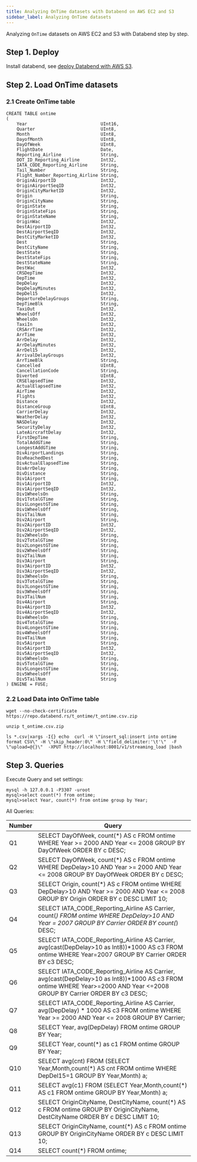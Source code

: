 ```yaml
---
title: Analyzing OnTime datasets with Databend on AWS EC2 and S3
sidebar_label: Analyzing OnTime datasets
---
```


Analyzing `OnTime` datasets on AWS EC2 and S3 with Databend step by step.

## Step 1. Deploy

Install databend, see [deploy Databend with AWS S3](../01-deploy/01_s3.md).

## Step 2. Load OnTime datasets

### 2.1 Create OnTime table

```shell
CREATE TABLE ontime
(
    Year                            UInt16,
    Quarter                         UInt8,
    Month                           UInt8,
    DayofMonth                      UInt8,
    DayOfWeek                       UInt8,
    FlightDate                      Date,
    Reporting_Airline               String,
    DOT_ID_Reporting_Airline        Int32,
    IATA_CODE_Reporting_Airline     String,
    Tail_Number                     String,
    Flight_Number_Reporting_Airline String,
    OriginAirportID                 Int32,
    OriginAirportSeqID              Int32,
    OriginCityMarketID              Int32,
    Origin                          String,
    OriginCityName                  String,
    OriginState                     String,
    OriginStateFips                 String,
    OriginStateName                 String,
    OriginWac                       Int32,
    DestAirportID                   Int32,
    DestAirportSeqID                Int32,
    DestCityMarketID                Int32,
    Dest                            String,
    DestCityName                    String,
    DestState                       String,
    DestStateFips                   String,
    DestStateName                   String,
    DestWac                         Int32,
    CRSDepTime                      Int32,
    DepTime                         Int32,
    DepDelay                        Int32,
    DepDelayMinutes                 Int32,
    DepDel15                        Int32,
    DepartureDelayGroups            String,
    DepTimeBlk                      String,
    TaxiOut                         Int32,
    WheelsOff                       Int32,
    WheelsOn                        Int32,
    TaxiIn                          Int32,
    CRSArrTime                      Int32,
    ArrTime                         Int32,
    ArrDelay                        Int32,
    ArrDelayMinutes                 Int32,
    ArrDel15                        Int32,
    ArrivalDelayGroups              Int32,
    ArrTimeBlk                      String,
    Cancelled                       UInt8,
    CancellationCode                String,
    Diverted                        UInt8,
    CRSElapsedTime                  Int32,
    ActualElapsedTime               Int32,
    AirTime                         Int32,
    Flights                         Int32,
    Distance                        Int32,
    DistanceGroup                   UInt8,
    CarrierDelay                    Int32,
    WeatherDelay                    Int32,
    NASDelay                        Int32,
    SecurityDelay                   Int32,
    LateAircraftDelay               Int32,
    FirstDepTime                    String,
    TotalAddGTime                   String,
    LongestAddGTime                 String,
    DivAirportLandings              String,
    DivReachedDest                  String,
    DivActualElapsedTime            String,
    DivArrDelay                     String,
    DivDistance                     String,
    Div1Airport                     String,
    Div1AirportID                   Int32,
    Div1AirportSeqID                Int32,
    Div1WheelsOn                    String,
    Div1TotalGTime                  String,
    Div1LongestGTime                String,
    Div1WheelsOff                   String,
    Div1TailNum                     String,
    Div2Airport                     String,
    Div2AirportID                   Int32,
    Div2AirportSeqID                Int32,
    Div2WheelsOn                    String,
    Div2TotalGTime                  String,
    Div2LongestGTime                String,
    Div2WheelsOff                   String,
    Div2TailNum                     String,
    Div3Airport                     String,
    Div3AirportID                   Int32,
    Div3AirportSeqID                Int32,
    Div3WheelsOn                    String,
    Div3TotalGTime                  String,
    Div3LongestGTime                String,
    Div3WheelsOff                   String,
    Div3TailNum                     String,
    Div4Airport                     String,
    Div4AirportID                   Int32,
    Div4AirportSeqID                Int32,
    Div4WheelsOn                    String,
    Div4TotalGTime                  String,
    Div4LongestGTime                String,
    Div4WheelsOff                   String,
    Div4TailNum                     String,
    Div5Airport                     String,
    Div5AirportID                   Int32,
    Div5AirportSeqID                Int32,
    Div5WheelsOn                    String,
    Div5TotalGTime                  String,
    Div5LongestGTime                String,
    Div5WheelsOff                   String,
    Div5TailNum                     String
) ENGINE = FUSE;
```

### 2.2 Load Data into OnTime table

```shell
wget --no-check-certificate https://repo.databend.rs/t_ontime/t_ontime.csv.zip

unzip t_ontime.csv.zip

ls *.csv|xargs -I{} echo  curl -H \"insert_sql:insert into ontime format CSV\" -H \"skip_header:0\" -H \"field_delimiter:'\t'\"  -F  \"upload=@{}\"  -XPUT http://localhost:8001/v1/streaming_load |bash

```

## Step 3. Queries

Execute Query and set settings:

```shell
mysql -h 127.0.0.1 -P3307 -uroot 
mysql>select count(*) from ontime;
mysql>select Year, count(*) from ontime group by Year;
```

All Queries:

| Number      | Query | 
| ----------- | ----------- |
| Q1   |SELECT DayOfWeek, count(*) AS c FROM ontime WHERE Year >= 2000 AND Year <= 2008 GROUP BY DayOfWeek ORDER BY c DESC;       |
| Q2   |SELECT DayOfWeek, count(*) AS c FROM ontime WHERE DepDelay>10 AND Year >= 2000 AND Year <= 2008 GROUP BY DayOfWeek ORDER BY c DESC;    |
| Q3   |SELECT Origin, count(*) AS c FROM ontime WHERE DepDelay>10 AND Year >= 2000 AND Year <= 2008 GROUP BY Origin ORDER BY c DESC LIMIT 10;   | 
| Q4   |SELECT IATA_CODE_Reporting_Airline AS Carrier, count(*) FROM ontime WHERE DepDelay>10 AND Year = 2007 GROUP BY Carrier ORDER BY count(*) DESC;      | 
| Q5   |SELECT IATA_CODE_Reporting_Airline AS Carrier, avg(cast(DepDelay>10 as Int8))*1000 AS c3 FROM ontime WHERE Year=2007 GROUP BY Carrier ORDER BY c3 DESC;| 
| Q6   |SELECT IATA_CODE_Reporting_Airline AS Carrier, avg(cast(DepDelay>10 as Int8))*1000 AS c3 FROM ontime WHERE Year>=2000 AND Year <=2008 GROUP BY Carrier ORDER BY c3 DESC;| 
| Q7   |SELECT IATA_CODE_Reporting_Airline AS Carrier, avg(DepDelay) * 1000 AS c3 FROM ontime WHERE Year >= 2000 AND Year <= 2008 GROUP BY Carrier; | 
| Q8   |SELECT Year, avg(DepDelay) FROM ontime GROUP BY Year;      |
| Q9   |SELECT Year, count(*) as c1 FROM ontime GROUP BY Year;      | 
| Q10  |SELECT avg(cnt) FROM (SELECT Year,Month,count(*) AS cnt FROM ontime WHERE DepDel15=1 GROUP BY Year,Month) a;      |
| Q11  |SELECT avg(c1) FROM (SELECT Year,Month,count(*) AS c1 FROM ontime GROUP BY Year,Month) a;      |
| Q12  |SELECT OriginCityName, DestCityName, count(*) AS c FROM ontime GROUP BY OriginCityName, DestCityName ORDER BY c DESC LIMIT 10;     |
| Q13  |SELECT OriginCityName, count(*) AS c FROM ontime GROUP BY OriginCityName ORDER BY c DESC LIMIT 10;      |
| Q14  |SELECT count(*) FROM ontime;     |

